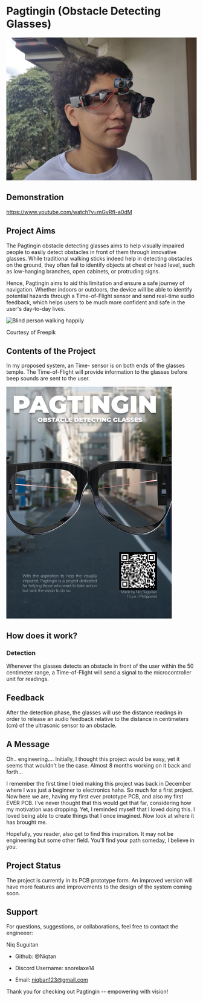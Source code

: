 # Pagtingin (Obstacle Detecting Glasses)

![Project Wearable](images/Glasses.jpg)

## Demonstration
https://www.youtube.com/watch?v=mGvRfI-a0dM

## Project Aims

The Pagtingin obstacle detecting glasses aims to help visually impaired people to easily detect obstacles in front of them through innovative glasses. While traditional walking sticks indeed help in detecting obstacles on the ground, they often fail to identify objects at chest or head level, such as low-hanging branches, open cabinets, or protruding signs.

Hence, Pagtingin aims to aid this limitation and ensure a safe journey of navigation. Whether indoors or outdoors, the device will be able to identify potential hazards through a Time-of-Flight sensor and send real-time audio feedback, which helps users to be much more confident and safe in the user's day-to-day lives.

![Blind person walking happily](PicoPrototype/images/blind-man-people-with-disability-handicapped-person-everyday-life-visually-impaired-man-with-walking-stick-descending-steps-city-park.jpg)

Courtesy of Freepik

## Contents of the Project

In my proposed system, an Time- sensor is on both ends of the glasses temple. The Time-of-Flight will provide information to the glasses before beep sounds are sent to the user.

![Poster](Pagtingin.png)

## How does it work?

### Detection
Whenever the glasses detects an obstacle in front of the user within the 50 centimeter range, a Time-of-Flight will send a signal to the microcontroller unit for readings.

## Feedback
After the detection phase, the glasses will use the distance readings in order to release an audio feedback relative to the distance in centimeters (cm) of the ultrasonic sensor to an obstacle.

## A Message
Oh.. engineering.... Initially, I thought this project would be easy, yet it seems that wouldn't be the case. Almost 8 months working on it back and forth...

I remember the first time I tried making this project was back in December where I was just a beginner to electronics haha. So much for a first project. Now here we are, having my first ever prototype PCB, and also my first EVER PCB. I've never thought that this would get that far, considering how my motivation was dropping. Yet, I reminded myself that I loved doing this. I loved being able to create things that I once imagined. Now look at where it has brought me. 

Hopefully, you reader, also get to find this inspiration. It may not be engineering but some other field. You'll find your path someday, I believe in you.

## Project Status
The project is currently in its PCB prototype form. An improved version will have more features and improvements to the design of the system coming soon. 

## Support

For questions, suggestions, or collaborations, feel free to contact the engineeer:

Niq Suguitan

- Github: @Niqtan

- Discord Username: snorelaxe14

- Email: niqban123@gmail.com

Thank you for checking out Pagtingin -- empowering with vision!